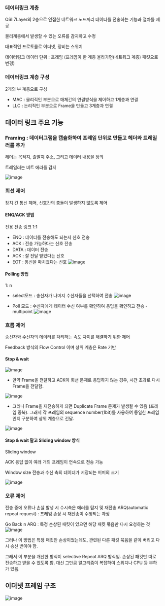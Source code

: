 ### 데이터링크 계층

OSI 7Layer의 2층으로 인접한 네트워크 노드끼리 데이터를 전송하는 기능과 절차를 제공

물리계층에서 발생할 수 있는 오류를 감지하고 수정

대표적인 프로토콜로 이더넷, 장비는 스위치

데이터링크 데이터 단위 : 프레임 (프레임이 한 계층 올라가면(네트워크 계층) 패킷으로 변경)

### 데이터링크 계층 구성

2개의 부 계층으로 구성

- MAC : 물리적인 부분으로 매체간의 연결방식을 제어하고 1계층과 연결
- LLC : 논리적인 부분으로 Frame을 만들고 3계층과 연결

## 데이터 링크 주요 기능

### Framing : 데이터그램을 캡슐화하여 프레임 단위로 만들고 헤더와 트레일러를 추가

헤더는 목적지, 출발지 주소, 그리고 데이터 내용을 정의

트레일러는 비트 에러를 감지

![image](https://user-images.githubusercontent.com/13481627/92514795-78b8c500-f24d-11ea-8d33-9689373d787b.png)

### 회선 제어

장치 간 통신 제어, 신호간의 충돌이 발생하지 않도록 제어

#### ENQ/ACK 방법

전용 전송 링크 1:1

- ENQ : 데이터를 전송해도 되는지 신호 전송
- ACK : 전송 가능하다는 신호 전송
- DATA : 데이터 전송
- ACK : 잘 전달 받았다는 신호
- EOT : 통신을 마치겠다는 신호
  ![image](https://user-images.githubusercontent.com/13481627/92515294-58d5d100-f24e-11ea-8262-291ab3f666d6.png)

#### Polling 방법

1: n

- select모드 : 송신자가 나머지 수신자들을 선택하여 전송
  ![image](https://user-images.githubusercontent.com/13481627/92515515-b702b400-f24e-11ea-8e2f-4553d2bc869a.png)

- Poll 모드 : 수신자에게 데이터 수신 여부를 확인하여 응답을 확인하고 전송 - multipoint
  ![image](https://user-images.githubusercontent.com/13481627/92515541-c4b83980-f24e-11ea-97a1-289d63433d44.png)

### 흐름 제어

송신자와 수신자의 데이터를 처리하는 속도 차이를 해결하기 위한 제어

Feedback 방식의 Flow Control 이며 상위 계층은 Rate 기반

#### Stop & wait

![image](https://user-images.githubusercontent.com/13481627/92515895-4ad48000-f24f-11ea-863b-5917066eed0a.png)

- 만약 Frame을 전달하고 ACK이 회선 문제로 응답하지 않는 경우, 시간 초과로 다시 Frame을 전달함.

![image](https://user-images.githubusercontent.com/13481627/92516064-97b85680-f24f-11ea-9134-6827ffc0b755.png)

- 그러나 Frame을 재전송하게 되면 Duplicate Frame 문제가 발생될 수 있음 (프레임 중복). 그래서 각 프레임의 sequence number(1bit)를 사용하여 동일한 프레임인지 구분하여 상위 계층으로 전달.

![image](https://user-images.githubusercontent.com/13481627/92516319-03022880-f250-11ea-92cc-89956e2085d7.png)

#### Stop & wait 말고 Sliding window 방식

Sliding window

ACK 응답 없이 여러 개의 프레임이 연속으로 전송 가능

Window size 전송과 수신 측의 데이터가 저장되는 버퍼의 크기

![image](https://user-images.githubusercontent.com/13481627/92516831-b5d28680-f250-11ea-9a86-026acf34effb.png)

### 오류 제어

전송 중에 오류나 손실 발생 시 수시측은 에러를 탐지 및 재전송
ARQ(automatic repeat request) : 프레임 손상 시 재전송이 수행되는 과정

Go Back n ARQ : 특정 손상된 패킷이 있으면 해당 패킷 묶음만 다시 요청하는 것
![image](https://user-images.githubusercontent.com/13481627/92517404-8ec88480-f251-11ea-99a9-c05362879667.png)

그러나 이 방법은 특정 패킷만 손상이었는데도, 관련된 다른 패킷 묶음을 같이 버리고 다시 송신 받아야 함.

그래서 이 부분을 개선한 방식이 selective Repeat ARQ 방식임. 손상된 패킷만 따로 전송하고 받을 수 있도록 함. 대신 그만큼 알고리즘이 복잡하여 스위치나 CPU 등 부하가 있음.

## 이더넷 프레임 구조

![image](https://user-images.githubusercontent.com/13481627/92517751-2cbc4f00-f252-11ea-8013-4ea7ac88fde3.png)
